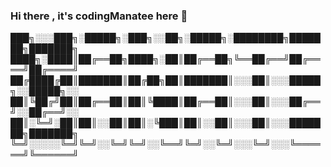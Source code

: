 ### Hi there , it's codingManatee here 👋                              

███╗░░░███╗░█████╗░███╗░░██╗░█████╗░████████╗███████╗███████╗
████╗░████║██╔══██╗████╗░██║██╔══██╗╚══██╔══╝██╔════╝██╔════╝
██╔████╔██║███████║██╔██╗██║███████║░░░██║░░░█████╗░░█████╗░░
██║╚██╔╝██║██╔══██║██║╚████║██╔══██║░░░██║░░░██╔══╝░░██╔══╝░░
██║░╚═╝░██║██║░░██║██║░╚███║██║░░██║░░░██║░░░███████╗███████╗
╚═╝░░░░░╚═╝╚═╝░░╚═╝╚═╝░░╚══╝╚═╝░░╚═╝░░░╚═╝░░░╚══════╝╚══════╝
